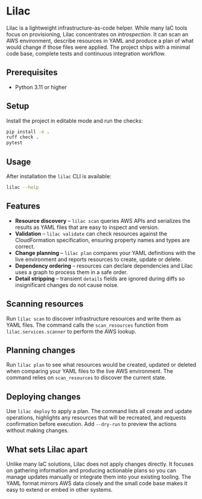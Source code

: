 # Lilac

Lilac is a lightweight infrastructure-as-code helper. While many IaC tools
focus on provisioning, Lilac concentrates on *introspection*. It can scan an AWS
environment, describe resources in YAML and produce a plan of what would change
if those files were applied. The project ships with a minimal code base,
complete tests and continuous integration workflow.

## Prerequisites

- Python 3.11 or higher

## Setup

Install the project in editable mode and run the checks:

```bash
pip install -e .
ruff check .
pytest
```

## Usage

After installation the `lilac` CLI is available:

```bash
lilac --help
```

## Features

- **Resource discovery** – `lilac scan` queries AWS APIs and serializes the
  results as YAML files that are easy to inspect and version.
- **Validation** – `lilac validate` can check resources against the
  CloudFormation specification, ensuring property names and types are correct.
- **Change planning** – `lilac plan` compares your YAML definitions with the
  live environment and reports resources to create, update or delete.
- **Dependency ordering** – resources can declare dependencies and Lilac uses a
  graph to process them in a safe order.
- **Detail stripping** – transient `details` fields are ignored during diffs so
  insignificant changes do not cause noise.

## Scanning resources

Run `lilac scan` to discover infrastructure resources and write them as YAML
files. The command calls the `scan_resources` function from
`lilac.services.scanner` to perform the AWS lookup.

## Planning changes

Run `lilac plan` to see what resources would be created, updated or deleted when comparing your YAML files to the live AWS environment. The command relies on `scan_resources` to discover the current state.

## Deploying changes

Use `lilac deploy` to apply a plan. The command lists all create and update
operations, highlights any resources that will be recreated, and requests
confirmation before execution. Add `--dry-run` to preview the actions without
making changes.

## What sets Lilac apart

Unlike many IaC solutions, Lilac does not apply changes directly. It focuses on
gathering information and producing actionable plans so you can manage updates
manually or integrate them into your existing tooling. The YAML format mirrors
AWS data closely and the small code base makes it easy to extend or embed in
other systems.
